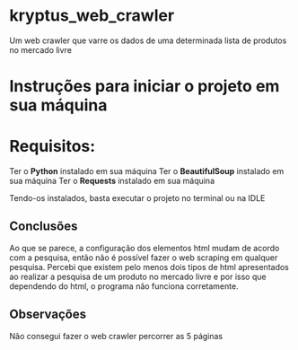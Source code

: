 # kryptus_web_crawler
Um web crawler que varre os dados de uma determinada lista de produtos no mercado livre

# Instruções para iniciar o projeto em sua máquina

# Requisitos: 
Ter o **Python** instalado em sua máquina
Ter o **BeautifulSoup** instalado em sua máquina
Ter o **Requests** instalado em sua máquina

Tendo-os instalados, basta executar o projeto no terminal ou na IDLE

## Conclusões 
Ao que se parece, a configuração dos elementos html mudam de acordo com a pesquisa, então não é possível fazer o web scraping em qualquer pesquisa. Percebi que existem pelo menos dois tipos de html apresentados ao realizar a pesquisa de um produto no mercado livre e por isso que dependendo do html, o programa não funciona corretamente. 

## Observações
Não consegui fazer o web crawler percorrer as 5 páginas


